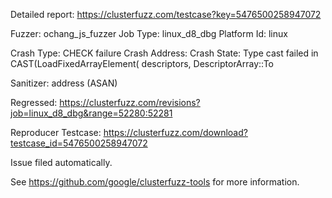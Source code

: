 Detailed report: https://clusterfuzz.com/testcase?key=5476500258947072

Fuzzer: ochang_js_fuzzer
Job Type: linux_d8_dbg
Platform Id: linux

Crash Type: CHECK failure
Crash Address: 
Crash State:
  Type cast failed in CAST(LoadFixedArrayElement( descriptors, DescriptorArray::To
  
Sanitizer: address (ASAN)

Regressed: https://clusterfuzz.com/revisions?job=linux_d8_dbg&range=52280:52281

Reproducer Testcase: https://clusterfuzz.com/download?testcase_id=5476500258947072

Issue filed automatically.

See https://github.com/google/clusterfuzz-tools for more information.